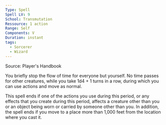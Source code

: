 ```yaml
---
Type: Spell
Spell LV: 9
School: Transmutation
Ressource: 1 action
Range: Self
Components: V
Duration: instant
tags:
  - Sorcerer
  - Wizard
---
```

Source: Player's Handbook

You briefly stop the flow of time for everyone but yourself. No time passes for other creatures, while you take 1d4 + 1 turns in a row, during which you can use actions and move as normal.

This spell ends if one of the actions you use during this period, or any effects that you create during this period, affects a creature other than you or an object being worn or carried by someone other than you. In addition, the spell ends if you move to a place more than 1,000 feet from the location where you cast it.